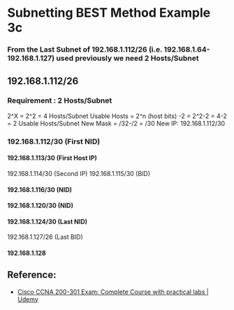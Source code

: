 # Subnetting BEST Method Example 3c

### From the Last Subnet of 192.168.1.112/26 \(i.e. 192.168.1.64-192.168.1.127\) used previously we need 2 Hosts/Subnet

## 192.168.1.112/26

### Requirement : 2 Hosts/Subnet

2^X = 2^2 = 4 Hosts/Subnet Usable Hosts = 2^n \(host bits\) -2 = 2^2-2 = 4-2 = 2 Usable Hosts/Subnet New Mask = /32-/2 = /30 New IP: 192.168.1.112/30

### 192.168.1.112/30 \(First NID\)

#### 192.168.1.113/30 \(First Host IP\)

192.168.1.114/30 \(Second IP\) 192.168.1.115/30 \(BID\)

#### 192.168.1.116/30 \(NID\)

#### 192.168.1.120/30 \(NID\)

#### 192.168.1.124/30 \(Last NID\)

192.168.1.127/26 \(Last BID\)

#### 192.168.1.128

## Reference:

* [Cisco CCNA 200-301 Exam: Complete Course with practical labs \| Udemy](https://www.udemy.com/course/cisco-ccent-icnd1-100-105-complete-course-sims-and-gns3/learn/lecture/18258608#overview)

